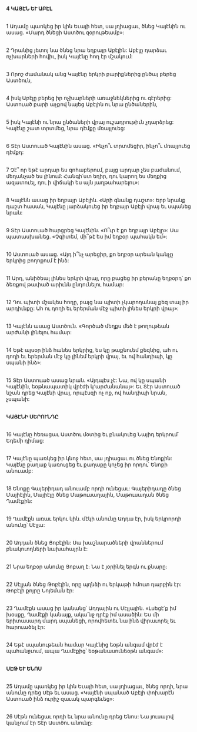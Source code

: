 **4 ԿԱՅԷՆ ԵՒ ԱԲԷԼ**

\
1 Ադամը պառկեց իր կին Եւայի հետ, սա յղիացաւ, ծնեց Կայէնին ու ասաց. «Մարդ ծնեցի Աստծու զօրութեամբ»:

\
2 Դրանից յետոյ նա ծնեց նրա եղբայր Աբէլին: Աբէլը դարձաւ ոչխարների հովիւ, իսկ Կայէնը հող էր մշակում:

\
3 Որոշ ժամանակ անց Կայէնը երկրի բարիքներից ընծայ բերեց Աստծուն,

\
4 իսկ Աբէլը բերեց իր ոչխարների առաջնեկներից ու գէրերից: Աստուած բարի աչքով նայեց Աբէլին ու նրա ընծաներին,

\
5 իսկ Կայէնի ու նրա ընծաների վրայ ուշադրութիւն չդարձրեց: Կայէնը շատ տրտմեց, նրա դէմքը մռայլուեց:

\
6 Տէր Աստուած Կայէնին ասաց. «Ինչո՞ւ տրտմեցիր, ինչո՞ւ մռայլուեց դէմքդ:

\
7 Չէ՞ որ եթէ արդար ես զոհաբերում, բայց արդար չես բաժանում, մեղանչած ես լինում: Հանգի՛ստ եղիր, դու կարող ես մեղքից ազատուել, դու ի վիճակի ես այն յաղթահարելու»:

\
8 Կայէնն ասաց իր եղբայր Աբէլին. «Արի գնանք դաշտ»: Երբ նրանք դաշտ հասան, Կայէնը յարձակուեց իր եղբայր Աբէլի վրայ եւ սպանեց նրան:

\
9 Տէր Աստուած հարցրեց Կայէնին. «Ո՞ւր է քո եղբայր Աբէլը»: Սա պատասխանեց. «Չգիտեմ, մի՞թէ ես իմ եղբօր պահակն եմ»:

\
10 Աստուած ասաց. «Այդ ի՞նչ արեցիր, քո եղբօր արեան կանչը երկրից բողոքում է ինձ:

\
11 Արդ, անիծեալ լինես երկրի վրայ, որը բացեց իր բերանը եղբօրդ՝ քո ձեռքով թափած արիւնն ընդունելու համար:

\
12 Դու պիտի մշակես հողը, բայց նա պիտի չկարողանայ քեզ տալ իր արդիւնքը: Ահ ու դողի եւ երերման մէջ պիտի լինես երկրի վրայ»:

\
13 Կայէնն ասաց Աստծուն. «Գործած մեղքս մեծ է թողութեան արժանի լինելու համար:

\
14 Եթէ այսօր ինձ հանես երկրից, ես կը թաքնուեմ քեզնից, ահ ու դողի եւ երերման մէջ կը լինեմ երկրի վրայ, եւ ով հանդիպի, կը սպանի ինձ»:

\
15 Տէր Աստուած ասաց նրան. «Այդպէս չէ: Նա, ով կը սպանի Կայէնին, եօթնապատիկ վրէժի կ՚արժանանայ»: Եւ Տէր Աստուած նշան դրեց Կայէնի վրայ, որպէսզի ոչ ոք, ով հանդիպի նրան, չսպանի:

\
**ԿԱՅԷՆԻ ՍԵՐՈՒՆԴԸ**

\
16 Կայէնը հեռացաւ Աստծու մօտից եւ բնակուեց Նայիդ երկրում՝ Եդեմի դիմաց:

\
17 Կայէնը պառկեց իր կնոջ հետ, սա յղիացաւ ու ծնեց Ենոքին: Կայէնը քաղաք կառուցեց եւ քաղաքը կոչեց իր որդու՝ Ենոքի անուամբ:

\
18 Ենոքը Գայերիդադ անուամբ որդի ունեցաւ: Գայերիդադը ծնեց Մայիէլին, Մայիէլը ծնեց Մաթուսաղային, Մաթուսաղան ծնեց Ղամէքին:

\
19 Ղամէքն առաւ երկու կին. մէկի անունը Ադդա էր, իսկ երկրորդի անունը՝ Սէլլա:

\
20 Ադդան ծնեց Յոբէլին: Սա խաշնարածների վրաններում բնակուողների նախահայրն է:

\
21 Նրա եղբօր անունը Յոբաղ է: Նա է յօրինել երգն ու քնարը:

\
22 Սէլլան ծնեց Թոբէլին, որը պղնձի ու երկաթի հմուտ դարբին էր: Թոբէլի քոյրը Նոյեման էր:

\
23 Ղամէքն ասաց իր կանանց՝ Ադդային ու Սէլլային. «Լսեցէ՛ք իմ խօսքը, Ղամէքի կանայք, ակա՛նջ դրէք իմ ասածին: Ես մի երիտասարդ մարդ սպանեցի, որովհետեւ նա ինձ վիրաւորել եւ հարուածել էր:

\
24 Եթէ սպանութեան համար Կայէնից եօթն անգամ վրէժ է պահանջւում, ապա Ղամէքից՝ եօթանասունեօթն անգամ»:

\
**ՍԷԹ ԵՒ ԵՆՈՍ**

\
25 Ադամը պառկեց իր կին Եւայի հետ, սա յղիացաւ, ծնեց որդի, նրա անունը դրեց Սէթ եւ ասաց. «Կայէնի սպանած Աբէլի փոխարէն Աստուած ինձ ուրիշ զաւակ պարգեւեց»:

\
26 Սէթն ունեցաւ որդի եւ նրա անունը դրեց Ենոս: Նա յուսալով կանչում էր Տէր Աստծու անունը:
